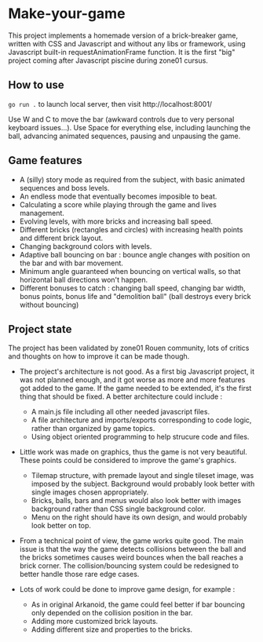 # Make-your-game

This project implements a homemade version of a brick-breaker game, written with CSS and Javascript and without any libs or framework, using Javascript built-in requestAnimationFrame function. It is the first "big" project coming after Javascript piscine during zone01 cursus.

## How to use

`go run .` to launch local server, then visit http://localhost:8001/

Use W and C to move the bar (awkward controls due to very personal keyboard issues...). Use Space for everything else, including launching the ball, advancing animated sequences, pausing and unpausing the game.

## Game features

- A (silly) story mode as required from the subject, with basic animated sequences and boss levels.
- An endless mode that eventually becomes imposible to beat.
- Calculating a score while playing through the game and lives management.
- Evolving levels, with more bricks and increasing ball speed.
- Different bricks (rectangles and circles) with increasing health points and different brick layout.
- Changing background colors with levels.
- Adaptive ball bouncing on bar : bounce angle changes with position on the bar and with bar movement.
- Minimum angle guaranteed when bouncing on vertical walls, so that horizontal ball directions won't happen.
- Different bonuses to catch : changing ball speed, changing bar width, bonus points, bonus life and "demolition ball" (ball destroys every brick without bouncing)

## Project state

The project has been validated by zone01 Rouen community, lots of critics and thoughts on how to improve it can be made though.

- The project's architecture is not good. As a first big Javascript project, it was not planned enough, and it got worse as more and more features got added to the game. If the game needed to be extended, it's the first thing that should be fixed. A better architecture could include :
    - A main.js file including all other needed javascript files.
    - A file architecture and imports/exports corresponding to code logic, rather than organized by game topics.
    - Using object oriented programming to help strucure code and files.

- Little work was made on graphics, thus the game is not very beautiful. These points could be considered to improve the game's graphics. 
    - Tilemap structure, with premade layout and single tileset image, was imposed by the subject. Background would probably look better with single images chosen appropriately.
    - Bricks, balls, bars and menus would also look better with images background rather than CSS single background color.
    - Menu on the right should have its own design, and would probably look better on top.

- From a technical point of view, the game works quite good. The main issue is that the way the game detects collisions between the ball and the bricks sometimes causes weird bounces when the ball reaches a brick corner. The collision/bouncing system could be redesigned to better handle those rare edge cases.

- Lots of work could be done to improve game design, for example :
    - As in original Arkanoid, the game could feel better if bar bouncing only depended on the collision position in the bar.
    - Adding more customized brick layouts.
    - Adding different size and properties to the bricks.